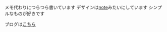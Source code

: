 メモ代わりにつらつら書いています
デザインは[note](https://note.com/)みたいにしています
シンプルなものが好きです

ブログは[こちら](https://inokawablog.org/)
